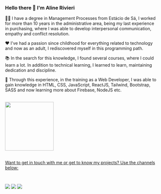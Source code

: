 ### Hello there 👋 I'm Aline Rivieri

👩‍💻 I have a degree in Management Processes from Estácio de Sá, I worked for more than 10 years in the administrative area, being my last experience in purchasing, where I was able to develop interpersonal communication, empathy and conflict resolution.

❤ I've had a passion since childhood for everything related to technology and now as an adult, I rediscovered myself in this programming path.

📚 In the search for this knowledge, I found several courses, where I could learn a lot. In addition to technical learning, I learned to learn, maintaining dedication and discipline.

🌱 Through this experience, in the training as a Web Developer, I was able to gain knowledge in HTML, CSS, JavaScript, ReactJS, Tailwind, Bootstrap, SASS and now learning more about Firebase, NodeJS etc.

 <br>
 <div>
   <a href="https://github.com/alinerivieri">
     <img height="160em"
       src="https://github-readme-stats.vercel.app/api/top-langs/?username=alinerivieri&layout=compact&langs_count=7&theme=dracula" />
 </div>
 <br>
  <p> Want to get in touch with me or get to know my projects? Use the channels below:</p>
 <br>
 <div>

   <a href="https://instagram.com/thelinecode" target="_blank"><img
       src="https://img.shields.io/badge/-Instagram-%23E4405F?style=for-the-badge&logo=instagram&logoColor=white"
       target="_blank"></a>
   <a href="mailto:alinerrivieri@gmail.com"><img
       src="https://img.shields.io/badge/-Gmail-%23333?style=for-the-badge&logo=gmail&logoColor=white"
       target="_blank"></a>
   <a href="https://www.linkedin.com/in/alinelrivieri/" target="_blank"><img
       src="https://img.shields.io/badge/-LinkedIn-%230077B5?style=for-the-badge&logo=linkedin&logoColor=white"
       target="_blank"></a>
 </div>
